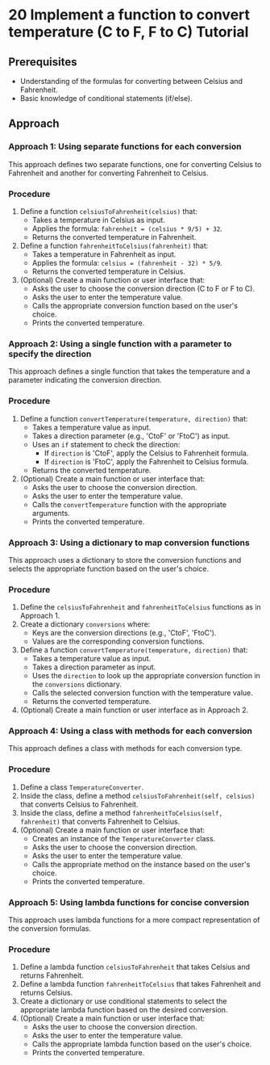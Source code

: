 # 20 Implement a function to convert temperature (C to F, F to C) Tutorial

## Prerequisites

*   Understanding of the formulas for converting between Celsius and Fahrenheit.
*   Basic knowledge of conditional statements (if/else).

## Approach

### Approach 1: Using separate functions for each conversion

This approach defines two separate functions, one for converting Celsius to Fahrenheit and another for converting Fahrenheit to Celsius.

### Procedure

1. Define a function `celsiusToFahrenheit(celsius)` that:
    *   Takes a temperature in Celsius as input.
    *   Applies the formula: `fahrenheit = (celsius * 9/5) + 32`.
    *   Returns the converted temperature in Fahrenheit.
2. Define a function `fahrenheitToCelsius(fahrenheit)` that:
    *   Takes a temperature in Fahrenheit as input.
    *   Applies the formula: `celsius = (fahrenheit - 32) * 5/9`.
    *   Returns the converted temperature in Celsius.
3. (Optional) Create a main function or user interface that:
    *   Asks the user to choose the conversion direction (C to F or F to C).
    *   Asks the user to enter the temperature value.
    *   Calls the appropriate conversion function based on the user's choice.
    *   Prints the converted temperature.

### Approach 2: Using a single function with a parameter to specify the direction

This approach defines a single function that takes the temperature and a parameter indicating the conversion direction.

### Procedure

1. Define a function `convertTemperature(temperature, direction)` that:
    *   Takes a temperature value as input.
    *   Takes a direction parameter (e.g., 'CtoF' or 'FtoC') as input.
    *   Uses an `if` statement to check the direction:
        *   If `direction` is 'CtoF', apply the Celsius to Fahrenheit formula.
        *   If `direction` is 'FtoC', apply the Fahrenheit to Celsius formula.
    *   Returns the converted temperature.
2. (Optional) Create a main function or user interface that:
    *   Asks the user to choose the conversion direction.
    *   Asks the user to enter the temperature value.
    *   Calls the `convertTemperature` function with the appropriate arguments.
    *   Prints the converted temperature.

### Approach 3: Using a dictionary to map conversion functions

This approach uses a dictionary to store the conversion functions and selects the appropriate function based on the user's choice.

### Procedure

1. Define the `celsiusToFahrenheit` and `fahrenheitToCelsius` functions as in Approach 1.
2. Create a dictionary `conversions` where:
    *   Keys are the conversion directions (e.g., 'CtoF', 'FtoC').
    *   Values are the corresponding conversion functions.
3. Define a function `convertTemperature(temperature, direction)` that:
    *   Takes a temperature value as input.
    *   Takes a direction parameter as input.
    *   Uses the `direction` to look up the appropriate conversion function in the `conversions` dictionary.
    *   Calls the selected conversion function with the temperature value.
    *   Returns the converted temperature.
4. (Optional) Create a main function or user interface as in Approach 2.

### Approach 4: Using a class with methods for each conversion

This approach defines a class with methods for each conversion type.

### Procedure

1. Define a class `TemperatureConverter`.
2. Inside the class, define a method `celsiusToFahrenheit(self, celsius)` that converts Celsius to Fahrenheit.
3. Inside the class, define a method `fahrenheitToCelsius(self, fahrenheit)` that converts Fahrenheit to Celsius.
4. (Optional) Create a main function or user interface that:
    *   Creates an instance of the `TemperatureConverter` class.
    *   Asks the user to choose the conversion direction.
    *   Asks the user to enter the temperature value.
    *   Calls the appropriate method on the instance based on the user's choice.
    *   Prints the converted temperature.

### Approach 5: Using lambda functions for concise conversion

This approach uses lambda functions for a more compact representation of the conversion formulas.

### Procedure

1. Define a lambda function `celsiusToFahrenheit` that takes Celsius and returns Fahrenheit.
2. Define a lambda function `fahrenheitToCelsius` that takes Fahrenheit and returns Celsius.
3. Create a dictionary or use conditional statements to select the appropriate lambda function based on the desired conversion.
4. (Optional) Create a main function or user interface that:
    *   Asks the user to choose the conversion direction.
    *   Asks the user to enter the temperature value.
    *   Calls the appropriate lambda function based on the user's choice.
    *   Prints the converted temperature.

